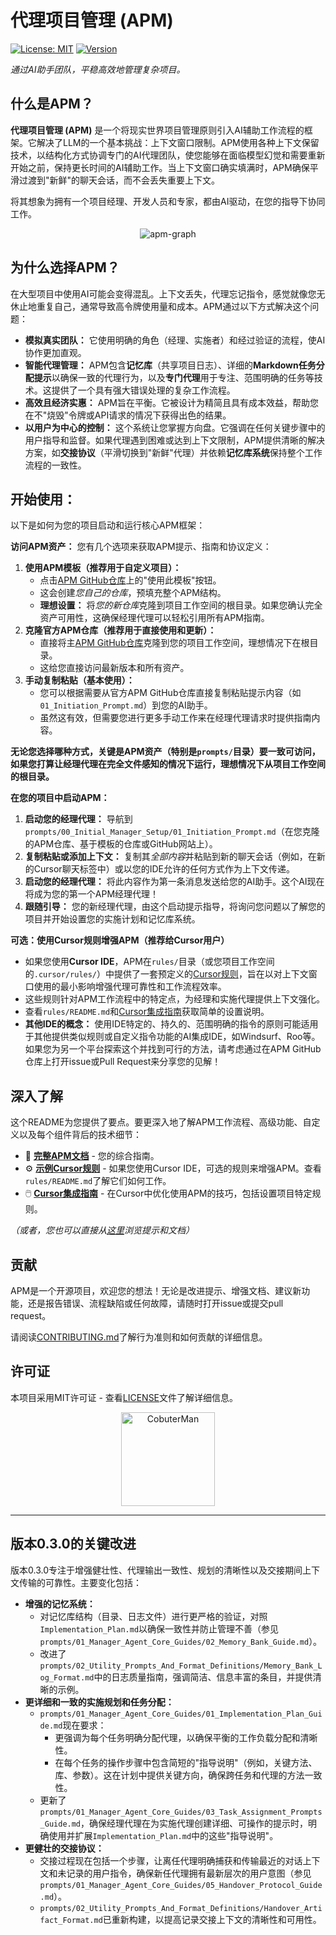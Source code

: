 # 代理项目管理 (APM)

[![License: MIT](https://img.shields.io/badge/License-MIT-yellow.svg)](https://opensource.org/licenses/MIT) [![Version](https://img.shields.io/badge/version-v0.3.0-blue)](https://github.com/sdi2200262/agentic-project-management/releases/tag/v0.3.0)

*通过AI助手团队，平稳高效地管理复杂项目。*

## 什么是APM？

**代理项目管理 (APM)** 是一个将现实世界项目管理原则引入AI辅助工作流程的框架。它解决了LLM的一个基本挑战：上下文窗口限制。APM使用各种上下文保留技术，以结构化方式协调专门的AI代理团队，使您能够在面临模型幻觉和需要重新开始之前，保持更长时间的AI辅助工作。当上下文窗口确实填满时，APM确保平滑过渡到"新鲜"的聊天会话，而不会丢失重要上下文。

将其想象为拥有一个项目经理、开发人员和专家，都由AI驱动，在您的指导下协同工作。

<p align="center">
  <img src="assets/apm-graph.png" alt="apm-graph" width="full"/>
</p>

## 为什么选择APM？

在大型项目中使用AI可能会变得混乱。上下文丢失，代理忘记指令，感觉就像您无休止地重复自己，通常导致高令牌使用量和成本。APM通过以下方式解决这个问题：

*   **模拟真实团队：** 它使用明确的角色（经理、实施者）和经过验证的流程，使AI协作更加直观。
*   **智能代理管理：** APM包含**记忆库**（共享项目日志）、详细的**Markdown任务分配提示**以确保一致的代理行为，以及**专门代理**用于专注、范围明确的任务等技术。这提供了一个具有强大错误处理的复杂工作流程。
*   **高效且经济实惠：** APM旨在平衡。它被设计为精简且具有成本效益，帮助您在不"烧毁"令牌或API请求的情况下获得出色的结果。
*   **以用户为中心的控制：** 这个系统让您掌握方向盘。它强调在任何关键步骤中的用户指导和监督。如果代理遇到困难或达到上下文限制，APM提供清晰的解决方案，如**交接协议**（平滑切换到"新鲜"代理）并依赖**记忆库系统**保持整个工作流程的一致性。

## 开始使用：

以下是如何为您的项目启动和运行核心APM框架：

**访问APM资产：** 您有几个选项来获取APM提示、指南和协议定义：

1.  **使用APM模板（推荐用于自定义项目）：**
    *   点击[APM GitHub仓库](https://github.com/sdi2200262/agentic-project-management)上的"使用此模板"按钮。
    *   这会创建*您自己的仓库*，预填充整个APM结构。
    *   **理想设置：** 将*您的新仓库*克隆到项目工作空间的根目录。如果您确认完全资产可用性，这确保经理代理可以轻松引用所有APM指南。
2.  **克隆官方APM仓库（推荐用于直接使用和更新）：**
    *   直接将主[APM GitHub仓库](https://github.com/sdi2200262/agentic-project-management)克隆到您的项目工作空间，理想情况下在根目录。
    *   这给您直接访问最新版本和所有资产。
3.  **手动复制粘贴（基本使用）：**
    *   您可以根据需要从官方APM GitHub仓库直接复制粘贴提示内容（如`01_Initiation_Prompt.md`）到您的AI助手。
    *   虽然这有效，但需要您进行更多手动工作来在经理代理请求时提供指南内容。

**无论您选择哪种方式，关键是APM资产（特别是`prompts/`目录）要一致可访问，如果您打算让经理代理在完全文件感知的情况下运行，理想情况下从项目工作空间的根目录。**

**在您的项目中启动APM：**

1.  **启动您的经理代理：** 导航到`prompts/00_Initial_Manager_Setup/01_Initiation_Prompt.md`（在您克隆的APM仓库、基于模板的仓库或GitHub网站上）。
2.  **复制粘贴或添加上下文：** 复制其*全部内容*并粘贴到新的聊天会话（例如，在新的Cursor聊天标签中）或以您的IDE允许的任何方式作为上下文传递。
3.  **启动您的经理代理：** 将此内容作为第一条消息发送给您的AI助手。这个AI现在将成为您的第一个APM经理代理！
4.  **跟随引导：** 您的新经理代理，由这个启动提示指导，将询问您问题以了解您的项目并开始设置您的实施计划和记忆库系统。

**可选：使用Cursor规则增强APM（推荐给Cursor用户）**

*   如果您使用**Cursor IDE**，APM在`rules/`目录（或您项目工作空间的`.cursor/rules/`）中提供了一套预定义的[Cursor规则](https://docs.cursor.com/context/rules)，旨在以对上下文窗口使用的最小影响增强代理可靠性和工作流程效率。
*   这些规则针对APM工作流程中的特定点，为经理和实施代理提供上下文强化。
*   查看`rules/README.md`和[Cursor集成指南](docs/04_Cursor_Integration_Guide.md)获取简单的设置说明。
*   **其他IDE的概念：** 使用IDE特定的、持久的、范围明确的指令的原则可能适用于其他提供类似规则或自定义指令功能的AI集成IDE，如Windsurf、Roo等。如果您为另一个平台探索这个并找到可行的方法，请考虑通过在APM GitHub仓库上打开issue或Pull Request来分享您的见解！

## 深入了解

这个README为您提供了要点。要更深入地了解APM工作流程、高级功能、自定义以及每个组件背后的技术细节：

*   🚀 **[完整APM文档](docs/)** - 您的综合指南。
*   ⚙️ **[示例Cursor规则](rules/)** - 如果您使用Cursor IDE，可选的规则来增强APM。查看`rules/README.md`了解它们如何工作。
*   🖱️ **[Cursor集成指南](docs/04_Cursor_Integration_Guide.md)** - 在Cursor中优化使用APM的技巧，包括设置项目特定规则。

*（或者，您也可以直接从[这里](https://github.com/sdi2200262/agentic-project-management)浏览提示和文档）*

## 贡献

APM是一个开源项目，欢迎您的想法！无论是改进提示、增强文档、建议新功能，还是报告错误、流程缺陷或任何故障，请随时打开issue或提交pull request。

请阅读[CONTRIBUTING.md](CONTRIBUTING.md)了解行为准则和如何贡献的详细信息。

## 许可证

本项目采用MIT许可证 - 查看[LICENSE](LICENSE)文件了解详细信息。

<p align="center">
  <img src="assets/cobuter-man.png" alt="CobuterMan" width="150"/>
</p>

---

## 版本0.3.0的关键改进

版本0.3.0专注于增强健壮性、代理输出一致性、规划的清晰性以及交接期间上下文传输的可靠性。主要变化包括：

*   **增强的记忆系统：** 
    *   对记忆库结构（目录、日志文件）进行更严格的验证，对照`Implementation_Plan.md`以确保一致性并防止管理不善（参见`prompts/01_Manager_Agent_Core_Guides/02_Memory_Bank_Guide.md`）。
    *   改进了`prompts/02_Utility_Prompts_And_Format_Definitions/Memory_Bank_Log_Format.md`中的日志质量指南，强调简洁、信息丰富的条目，并提供清晰的示例。
*   **更详细和一致的实施规划和任务分配：**
    *   `prompts/01_Manager_Agent_Core_Guides/01_Implementation_Plan_Guide.md`现在要求：
        *   更强调为每个任务明确分配代理，以确保平衡的工作负载分配和清晰性。
        *   在每个任务的操作步骤中包含简短的"指导说明"（例如，关键方法、库、参数）。这在计划中提供关键方向，确保跨任务和代理的方法一致性。
    *   更新了`prompts/01_Manager_Agent_Core_Guides/03_Task_Assignment_Prompts_Guide.md`，确保经理代理在为实施代理创建详细、可操作的提示时，明确使用并扩展`Implementation_Plan.md`中的这些"指导说明"。
*   **更健壮的交接协议：**
    *   交接过程现在包括一个步骤，让离任代理明确捕获和传输最近的对话上下文和未记录的用户指令，确保新任代理拥有最新层次的用户意图（参见`prompts/01_Manager_Agent_Core_Guides/05_Handover_Protocol_Guide.md`）。
    *   `prompts/02_Utility_Prompts_And_Format_Definitions/Handover_Artifact_Format.md`已重新构建，以提高记录交接上下文的清晰性和可用性。
